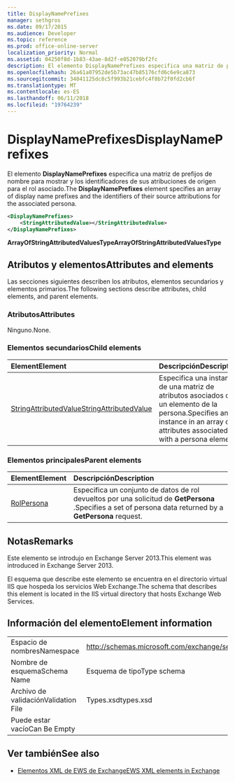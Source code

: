 ```yaml
---
title: DisplayNamePrefixes
manager: sethgros
ms.date: 09/17/2015
ms.audience: Developer
ms.topic: reference
ms.prod: office-online-server
localization_priority: Normal
ms.assetid: 04250f8d-1b83-43ae-8d2f-e052079bf2fc
description: El elemento DisplayNamePrefixes especifica una matriz de prefijos de nombre para mostrar y los identificadores de sus atribuciones de origen para el rol asociado.
ms.openlocfilehash: 26a61a07952de5b73ac47b85176cfd6c6e9ca873
ms.sourcegitcommit: 34041125dc8c5f993b21cebfc4f8b72f0fd2cb6f
ms.translationtype: MT
ms.contentlocale: es-ES
ms.lasthandoff: 06/11/2018
ms.locfileid: "19764239"
---
```

# <a name="displaynameprefixes"></a><span data-ttu-id="eda0d-103">DisplayNamePrefixes</span><span class="sxs-lookup"><span data-stu-id="eda0d-103">DisplayNamePrefixes</span></span>

<span data-ttu-id="eda0d-104">El elemento **DisplayNamePrefixes** especifica una matriz de prefijos de nombre para mostrar y los identificadores de sus atribuciones de origen para el rol asociado.</span><span class="sxs-lookup"><span data-stu-id="eda0d-104">The **DisplayNamePrefixes** element specifies an array of display name prefixes and the identifiers of their source attributions for the associated persona.</span></span> 
  
```xml
<DisplayNamePrefixes>
    <StringAttributedValue></StringAttributedValue>
</DisplayNamePrefixes>
```

 <span data-ttu-id="eda0d-105">**ArrayOfStringAttributedValuesType**</span><span class="sxs-lookup"><span data-stu-id="eda0d-105">**ArrayOfStringAttributedValuesType**</span></span>
## <a name="attributes-and-elements"></a><span data-ttu-id="eda0d-106">Atributos y elementos</span><span class="sxs-lookup"><span data-stu-id="eda0d-106">Attributes and elements</span></span>

<span data-ttu-id="eda0d-107">Las secciones siguientes describen los atributos, elementos secundarios y elementos primarios.</span><span class="sxs-lookup"><span data-stu-id="eda0d-107">The following sections describe attributes, child elements, and parent elements.</span></span>
  
### <a name="attributes"></a><span data-ttu-id="eda0d-108">Atributos</span><span class="sxs-lookup"><span data-stu-id="eda0d-108">Attributes</span></span>

<span data-ttu-id="eda0d-109">Ninguno.</span><span class="sxs-lookup"><span data-stu-id="eda0d-109">None.</span></span>
  
### <a name="child-elements"></a><span data-ttu-id="eda0d-110">Elementos secundarios</span><span class="sxs-lookup"><span data-stu-id="eda0d-110">Child elements</span></span>

|<span data-ttu-id="eda0d-111">**Element**</span><span class="sxs-lookup"><span data-stu-id="eda0d-111">**Element**</span></span>|<span data-ttu-id="eda0d-112">**Descripción**</span><span class="sxs-lookup"><span data-stu-id="eda0d-112">**Description**</span></span>|
|:-----|:-----|
|[<span data-ttu-id="eda0d-113">StringAttributedValue</span><span class="sxs-lookup"><span data-stu-id="eda0d-113">StringAttributedValue</span></span>](stringattributedvalue.md) <br/> |<span data-ttu-id="eda0d-114">Especifica una instancia de una matriz de atributos asociados con un elemento de la persona.</span><span class="sxs-lookup"><span data-stu-id="eda0d-114">Specifies an instance in an array of attributes associated with a persona element.</span></span>  <br/> |
   
### <a name="parent-elements"></a><span data-ttu-id="eda0d-115">Elementos principales</span><span class="sxs-lookup"><span data-stu-id="eda0d-115">Parent elements</span></span>

|<span data-ttu-id="eda0d-116">**Element**</span><span class="sxs-lookup"><span data-stu-id="eda0d-116">**Element**</span></span>|<span data-ttu-id="eda0d-117">**Descripción**</span><span class="sxs-lookup"><span data-stu-id="eda0d-117">**Description**</span></span>|
|:-----|:-----|
|[<span data-ttu-id="eda0d-118">Rol</span><span class="sxs-lookup"><span data-stu-id="eda0d-118">Persona</span></span>](persona.md) <br/> |<span data-ttu-id="eda0d-119">Especifica un conjunto de datos de rol devueltos por una solicitud de **GetPersona** .</span><span class="sxs-lookup"><span data-stu-id="eda0d-119">Specifies a set of persona data returned by a **GetPersona** request.</span></span>  <br/> |
   
## <a name="remarks"></a><span data-ttu-id="eda0d-120">Notas</span><span class="sxs-lookup"><span data-stu-id="eda0d-120">Remarks</span></span>

<span data-ttu-id="eda0d-121">Este elemento se introdujo en Exchange Server 2013.</span><span class="sxs-lookup"><span data-stu-id="eda0d-121">This element was introduced in Exchange Server 2013.</span></span>
  
<span data-ttu-id="eda0d-122">El esquema que describe este elemento se encuentra en el directorio virtual IIS que hospeda los servicios Web Exchange.</span><span class="sxs-lookup"><span data-stu-id="eda0d-122">The schema that describes this element is located in the IIS virtual directory that hosts Exchange Web Services.</span></span>
  
## <a name="element-information"></a><span data-ttu-id="eda0d-123">Información del elemento</span><span class="sxs-lookup"><span data-stu-id="eda0d-123">Element information</span></span>

|||
|:-----|:-----|
|<span data-ttu-id="eda0d-124">Espacio de nombres</span><span class="sxs-lookup"><span data-stu-id="eda0d-124">Namespace</span></span>  <br/> |http://schemas.microsoft.com/exchange/services/2006/types  <br/> |
|<span data-ttu-id="eda0d-125">Nombre de esquema</span><span class="sxs-lookup"><span data-stu-id="eda0d-125">Schema Name</span></span>  <br/> |<span data-ttu-id="eda0d-126">Esquema de tipo</span><span class="sxs-lookup"><span data-stu-id="eda0d-126">Type schema</span></span>  <br/> |
|<span data-ttu-id="eda0d-127">Archivo de validación</span><span class="sxs-lookup"><span data-stu-id="eda0d-127">Validation File</span></span>  <br/> |<span data-ttu-id="eda0d-128">Types.xsd</span><span class="sxs-lookup"><span data-stu-id="eda0d-128">types.xsd</span></span>  <br/> |
|<span data-ttu-id="eda0d-129">Puede estar vacío</span><span class="sxs-lookup"><span data-stu-id="eda0d-129">Can Be Empty</span></span>  <br/> ||
   
## <a name="see-also"></a><span data-ttu-id="eda0d-130">Ver también</span><span class="sxs-lookup"><span data-stu-id="eda0d-130">See also</span></span>

- [<span data-ttu-id="eda0d-131">Elementos XML de EWS de Exchange</span><span class="sxs-lookup"><span data-stu-id="eda0d-131">EWS XML elements in Exchange</span></span>](ews-xml-elements-in-exchange.md)

